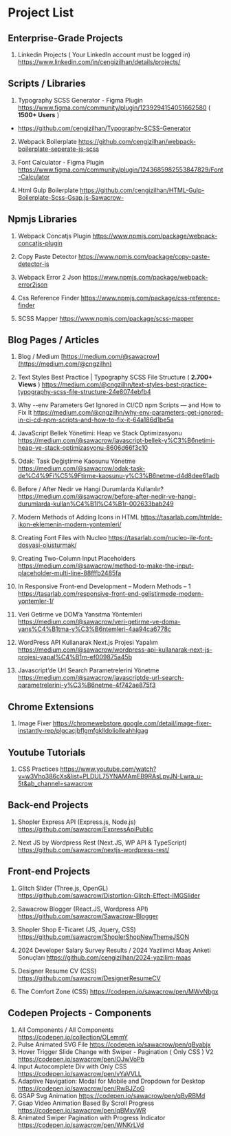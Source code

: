 # Project List

## Enterprise-Grade Projects 

1) Linkedin Projects ( Your LinkedIn account must be logged in)
https://www.linkedin.com/in/cengizilhan/details/projects/

## Scripts / Libraries

1) Typography SCSS Generator - Figma Plugin
https://www.figma.com/community/plugin/1239294154051662580 ( **1500+ Users** )
- https://github.com/cengizilhan/Typography-SCSS-Generator

2) Webpack Boilerplate
https://github.com/cengizilhan/webpack-boilerplate-seperate-js-scss

3) Font Calculator - Figma Plugin
https://www.figma.com/community/plugin/1243685982553847829/Font-Calculator

4) Html Gulp Boilerplate
https://github.com/cengizilhan/HTML-Gulp-Boilerplate-Scss-Gsap.js-Sawacrow-

## Npmjs Libraries

1) Webpack Concatjs Plugin
https://www.npmjs.com/package/webpack-concatjs-plugin

2) Copy Paste Detector
https://www.npmjs.com/package/copy-paste-detector-js

3) Webpack Error 2 Json
https://www.npmjs.com/package/webpack-error2json

4) Css Reference Finder
https://www.npmjs.com/package/css-reference-finder

5) SCSS Mapper
https://www.npmjs.com/package/scss-mapper



## Blog Pages / Articles

1) Blog / Medium
[https://medium.com/@sawacrow](https://medium.com/@cngzilhn)

2) Text Styles Best Practice | Typography SCSS File Structure ( **2.700+ Views** )
https://medium.com/@cngzilhn/text-styles-best-practice-typography-scss-file-structure-24e8074ebfb4

3) Why --env Parameters Get Ignored in CI/CD npm Scripts — and How to Fix It
https://medium.com/@cngzilhn/why-env-parameters-get-ignored-in-ci-cd-npm-scripts-and-how-to-fix-it-64a186d1be5a

4) JavaScript Bellek Yönetimi: Heap ve Stack Optimizasyonu
https://medium.com/@sawacrow/javascript-bellek-y%C3%B6netimi-heap-ve-stack-optimizasyonu-8606d66f3c10

5) Odak: Task Değiştirme Kaosunu Yönetme
https://medium.com/@sawacrow/odak-task-de%C4%9Fi%C5%9Ftirme-kaosunu-y%C3%B6netme-d4d8dee61adb

6) Before / After Nedir ve Hangi Durumlarda Kullanılır?
https://medium.com/@sawacrow/before-after-nedir-ve-hangi-durumlarda-kullan%C4%B1l%C4%B1r-002633bab249

7) Modern Methods of Adding Icons in HTML
https://tasarlab.com/htmlde-ikon-eklemenin-modern-yontemleri/

8) Creating Font Files with Nucleo
https://tasarlab.com/nucleo-ile-font-dosyasi-olusturmak/

9) Creating Two-Column Input Placeholders
https://medium.com/@sawacrow/method-to-make-the-input-placeholder-multi-line-88fffb2485fa

10) In Responsive Front-end Development – Modern Methods – 1
https://tasarlab.com/responsive-front-end-gelistirmede-modern-yontemler-1/

11) Veri Getirme ve DOM’a Yansıtma Yöntemleri
https://medium.com/@sawacrow/veri-getirme-ve-doma-yans%C4%B1tma-y%C3%B6ntemleri-4aa94ca6778c

12) WordPress API Kullanarak Next.js Projesi Yapalım
https://medium.com/@sawacrow/wordpress-api-kullanarak-next-js-projesi-yapal%C4%B1m-ef009875a45b

13) Javascript’de Url Search Parametrelerini Yönetme
https://medium.com/@sawacrow/javascriptde-url-search-parametrelerini-y%C3%B6netme-4f742ae875f3

## Chrome Extensions
1) Image Fixer
https://chromewebstore.google.com/detail/image-fixer-instantly-rep/plgcacjbflgmfgklldoliolleahhlgag

## Youtube Tutorials
1) CSS Practices
https://www.youtube.com/watch?v=w3Vho386cXs&list=PLDUL75YNAMAmEB9RAsLpvJN-Lwra_u-5t&ab_channel=sawacrow


## Back-end Projects

1) Shopler Express API (Express.js, Node.js)
https://github.com/sawacrow/ExpressApiPublic

2) Next JS by Wordpress Rest (Next.JS, WP API & TypeScript)
https://github.com/sawacrow/nextjs-wordpress-rest/


## Front-end Projects

1) Glitch Slider (Three.js, OpenGL)
https://github.com/sawacrow/Distortion-Glitch-Effect-IMGSlider

2) Sawacrow Blogger (React.JS, Wordpress API)
https://github.com/sawacrow/Sawacrow-Blogger

3) Shopler Shop E-Ticaret (JS, Jquery, CSS)
https://github.com/sawacrow/ShoplerShopNewThemeJSON

4) 2024 Developer Salary Survey Results / 2024 Yazilimci Maaş Anketi Sonuçları
https://github.com/cengizilhan/2024-yazilim-maas

6) Designer Resume CV (CSS)
https://github.com/sawacrow/DesignerResumeCV

7) The Comfort Zone (CSS)
https://codepen.io/sawacrow/pen/MWvNbgx



## Codepen Projects - Components

1) All Components / All Components
https://codepen.io/collection/OLemmY
2) Pulse Animated SVG File
https://codepen.io/sawacrow/pen/qByabjx
3) Hover Trigger Slide Change with Swiper  - Pagination ( Only CSS ) V2
https://codepen.io/sawacrow/pen/OJwVoPb
4) Input Autocomplete Div with Only CSS
https://codepen.io/sawacrow/pen/vYaVVLL
5) Adaptive Navigation: Modal  for Mobile  and  Dropdown for Desktop
https://codepen.io/sawacrow/pen/RwBJZoG
6) GSAP Svg Animation
https://codepen.io/sawacrow/pen/qByRBMd
7) Gsap Video Animation Based By Scroll Progress
https://codepen.io/sawacrow/pen/qBMxyWR
8) Animated Swiper Pagination with Progress Indicator
https://codepen.io/sawacrow/pen/WNKrLVd



